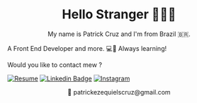 
<h1 align='center'>
Hello Stranger 👨🏽‍💻
</h1>



<p align='center'>
My name is Patrick Cruz and I'm from Brazil 🇧🇷. 

A Front End Developer and more.   💻📱
Always learning!

Would you like to contact mew ? 
</p>


[![Resume](https://img.shields.io/badge/RESUME-%230A0A0A.svg?&style=for-the-badge&logo=dev-dot-to&logoColor=white)](https://patrickzequiel.github.io/resume/)
[![Linkedin Badge](https://img.shields.io/badge/linkedin-%230077B5.svg?&style=for-the-badge&logo=linkedin&logoColor=white)](https://www.linkedin.com/in/patrickzequiel/)
[![Instagram](https://img.shields.io/badge/instagram-%23E4405F.svg?&style=for-the-badge&logo=instagram&logoColor=white)](https://www.instagram.com/patrickzequiel/)

<p align='center'>
📧 patrickezequielscruz@gmail.com
</p>